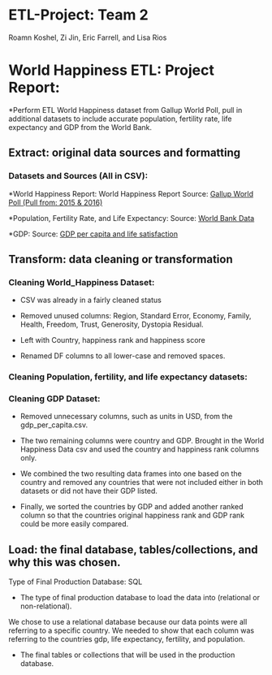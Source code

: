 # ETL-Project: Team 2
Roamn Koshel, Zi Jin, Eric Farrell, and Lisa Rios

# World Happiness ETL: Project Report:

*Perform ETL World Happiness dataset from Gallup World Poll, pull in additional datasets to include accurate population, fertility rate, life expectancy and GDP from the World Bank.

## Extract: original data sources and formatting

### Datasets and Sources (All in CSV): 

*World Happiness Report: World Happiness Report
Source: [Gallup World Poll (Pull from: 2015 & 2016)](https://www.kaggle.com/unsdsn/world-happiness?select=2015.csv) 

*Population, Fertility Rate, and Life Expectancy: 
Source: [World Bank Data](https://www.kaggle.com/gemartin/world-bank-data-1960-to-2016) 
                         
*GDP: Source: [GDP per capita and life satisfaction](https://www.kaggle.com/pamhohhgkgm/gdp-per-capita-and-life-satisfaction2017)
 
## Transform: data cleaning or transformation

### Cleaning World_Happiness Dataset:
* CSV was already in a fairly cleaned status

* Removed unused columns: Region, Standard Error, Economy, Family, Health, Freedom, Trust, Generosity, Dystopia Residual.

* Left with Country, happiness rank and happiness score

* Renamed DF columns to all lower-case and removed spaces.

### Cleaning Population, fertility, and life expectancy datasets:


### Cleaning GDP Dataset:
* Removed unnecessary columns, such as units in USD, from the gdp_per_capita.csv. 

* The two remaining columns were country and GDP. Brought in the World Happiness Data csv and used the country and happiness rank columns only. 

* We combined the two resulting data frames into one based on the country and removed any countries that were not included either in both datasets or did not have their GDP listed. 

* Finally, we sorted the countries by GDP and added another ranked column so that the countries original happiness rank and GDP rank could be more easily compared.

## Load: the final database, tables/collections, and why this was chosen.
Type of Final Production Database: SQL

* The type of final production database to load the data into (relational or non-relational).

We chose to use a relational database because our data points were all referring to a specific country.  We needed to show that each column was referring to the countries gdp, life expectancy, fertility, and population.

* The final tables or collections that will be used in the production database.
